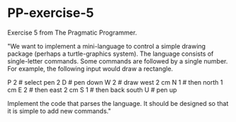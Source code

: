 # PP-exercise-5
Exercise 5 from The Pragmatic Programmer.

"We want to implement a mini-language to control a simple drawing package (perhaps a turtle-graphics system). The language consists of single-letter commands. Some commands are followed by a single number. For example, the following input would draw a rectangle.

P 2 # select pen 2
D   # pen down
W 2 # draw west 2 cm
N 1 # then north 1 cm
E 2 # then east 2 cm
S 1 # then back south
U   # pen up

Implement the code that parses the language. It should be designed so that it is simple to add new commands."

